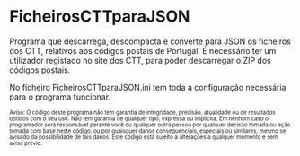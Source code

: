 # FicheirosCTTparaJSON

Programa que descarrega, descompacta e converte para JSON os ficheiros dos CTT, relativos aos códigos postais de Portugal.
É necessário ter um utilizador registado no site dos CTT, para poder descarregar o ZIP dos códigos postais. 

No ficheiro FicheirosCTTparaJSON.ini tem toda a configuração necessária para o programa funcionar.

<sub><sup>Aviso: O código deste programa não tem garantia de integridade, precisão, atualidade ou de resultados obtidos com o seu uso. Não tem garantia de qualquer tipo, expressa ou implícita. Em nenhum caso o programador será responsável perante você ou qualquer outra pessoa por qualquer decisão tomada ou ação tomada com base neste código, ou por quaisquer danos consequenciais, especiais ou similares, mesmo se avisado da possibilidade de tais danos. Este código está sujeito a alterações a qualquer momento e sem aviso prévio.</sub></sup>
